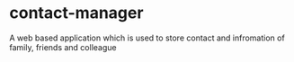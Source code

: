 # contact-manager

  A web based application which is used to store contact and infromation of family, friends and colleague
